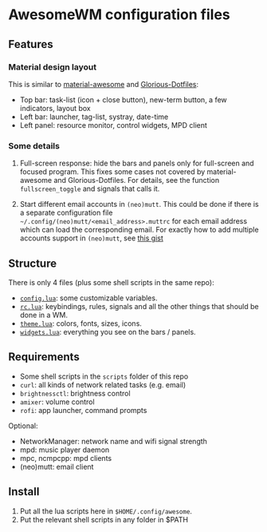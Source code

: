 # AwesomeWM configuration files

## Features

### Material design layout

This is similar to [material-awesome](https://github.com/PapyElGringo/material-awesome) and
[Glorious-Dotfiles](https://github.com/manilarome/Glorious-Dotfiles):

- Top bar: task-list (icon + close button), new-term button, a few indicators, layout box
- Left bar: launcher, tag-list, systray, date-time
- Left panel: resource monitor, control widgets, MPD client

### Some details

1. Full-screen response: hide the bars and panels only for full-screen and focused program.
This fixes some cases not covered by material-awesome and Glorious-Dotfiles. For details,
see the function `fullscreen_toggle` and signals that calls it.

2. Start different email accounts in `(neo)mutt`. This could be done if there is a separate
configuration file `~/.config/(neo)mutt/<email_address>.muttrc` for each email address which can load
the corresponding email. For exactly how to add multiple accounts support in `(neo)mutt`, see
[this gist](https://gist.github.com/9456162.git)

## Structure

There is only 4 files (plus some shell scripts in the same repo):

- [`config.lua`](config.lua): some customizable variables.
- [`rc.lua`](rc.lua): keybindings, rules, signals and all the other things that should be done in a WM.
- [`theme.lua`](theme.lua): colors, fonts, sizes, icons.
- [`widgets.lua`](widgets.lua): everything you see on the bars / panels.

## Requirements

- Some shell scripts in the `scripts` folder of this repo
- `curl`: all kinds of network related tasks (e.g. email)
- `brightnessctl`: brightness control
- `amixer`: volume control
- `rofi`: app launcher, command prompts

Optional:

- NetworkManager: network name and wifi signal strength
- mpd: music player daemon
- mpc, ncmpcpp: mpd clients
- (neo)mutt: email client

## Install

1. Put all the lua scripts here in `$HOME/.config/awesome`.
2. Put the relevant shell scripts in any folder in $PATH
